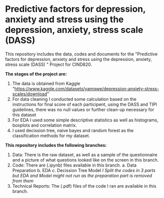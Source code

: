 # Predictive factors for depression, anxiety and stress using the depression, anxiety, stress scale (DASS) 

This repository includes the data, codes and documents for the "Predictive factors for depression, anxiety and stress using the depression, anxiety, stress scale (DASS) " Project for CIND820. 

**The stages of the project are:**

1. The data is obtained from Kaggle "https://www.kaggle.com/datasets/yamqwe/depression-anxiety-stress-scales/download" 
2. For data cleaning I conducted some calculation based on the instructions for final score of each participent, using the DASS and TIPI guidelines, there was no null values or further clean-up necessary for this dataset
3. For EDA I used some simple descriptive statistics as well as histograms, boxplots and correlation matrix.
4. I used decission tree, naive bayes and random forest as the classification methods for my dataset.


**This repository includes the following branches:**

1. Data: There is the raw dataset, as well as a sample of the questionnaire and a picture of what questions looked like on the screen in this branch.
2. Code: There are (.ipynb) files available in this branch. 
  a. Data Preparation
  b. EDA
  c. Decission Tree Model
  *I Split the codes in 3 parts but EDA and Model might not run as the preparation part is removed from them*
3. Technical Reports: The (.pdf) files of the code I ran are available in this branch. 
